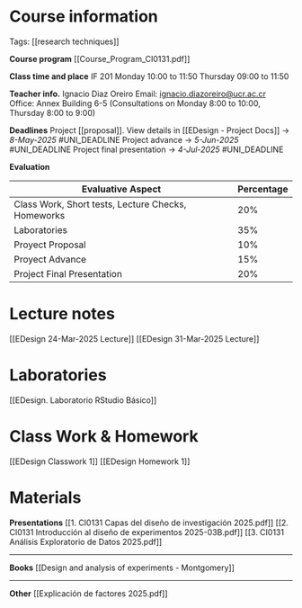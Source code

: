 # Course information 
Tags: [[research techniques]]

**Course program**
[[Course_Program_CI0131.pdf]]

**Class time and place**
IF 201
Monday 10:00 to 11:50
Thursday 09:00 to 11:50

**Teacher info.**
Ignacio Diaz Oreiro
Email: ignacio.diazoreiro@ucr.ac.cr
Office: Annex Building 6-5 (Consultations on Monday 8:00 to 10:00, Thursday 8:00 to 9:00)

**Deadlines**
Project [[proposal]]. View details in [[EDesign - Project Docs]]
 -> _8-May-2025_ #UNI_DEADLINE 
Project advance -> _5-Jun-2025_  #UNI_DEADLINE 
Project final presentation -> _4-Jul-2025_  #UNI_DEADLINE

**Evaluation**

| Evaluative Aspect                                  | Percentage |
| -------------------------------------------------- | ---------- |
| Class Work, Short tests, Lecture Checks, Homeworks | 20%        |
| Laboratories                                       | 35%        |
| Proyect Proposal                                   | 10%        |
| Proyect Advance                                    | 15%        |
| Project Final Presentation                         | 20%        |

# Lecture notes
[[EDesign 24-Mar-2025 Lecture]]
[[EDesign 31-Mar-2025 Lecture]]
# Laboratories
[[EDesign. Laboratorio RStudio Básico]]

# Class Work & Homework
[[EDesign Classwork 1]]
[[EDesign Homework 1]]

# Materials

__Presentations__
[[1. CI0131 Capas del diseño de investigación 2025.pdf]]
[[2. CI0131 Introducción al diseño de experimentos 2025-03B.pdf]]
[[3. CI0131 Análisis Exploratorio de Datos 2025.pdf]]
___
__Books__
[[Design and analysis of experiments - Montgomery]]
___
__Other__
[[Explicación de factores 2025.pdf]]
